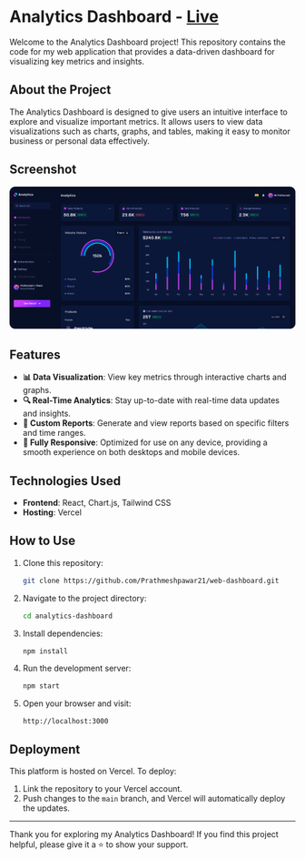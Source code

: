 # Analytics Dashboard - [Live](https://analytics-ten-sigma.vercel.app/)

Welcome to the Analytics Dashboard project! This repository contains the code for my web application that provides a data-driven dashboard for visualizing key metrics and insights.

## About the Project

The Analytics Dashboard is designed to give users an intuitive interface to explore and visualize important metrics. It allows users to view data visualizations such as charts, graphs, and tables, making it easy to monitor business or personal data effectively.

## Screenshot

![Analytics Dashboard Screenshot](./public/analytics.png)

## Features

- **📊 Data Visualization**: View key metrics through interactive charts and graphs.
- **🔍 Real-Time Analytics**: Stay up-to-date with real-time data updates and insights.
- **📑 Custom Reports**: Generate and view reports based on specific filters and time ranges.
- **📱 Fully Responsive**: Optimized for use on any device, providing a smooth experience on both desktops and mobile devices.

## Technologies Used

- **Frontend**: React, Chart.js, Tailwind CSS
- **Hosting**: Vercel

## How to Use

1. Clone this repository:
   ```bash
   git clone https://github.com/Prathmeshpawar21/web-dashboard.git
   ```
2. Navigate to the project directory:
   ```bash
   cd analytics-dashboard
   ```
3. Install dependencies:
   ```bash
   npm install
   ```
4. Run the development server:
   ```bash
   npm start
   ```
5. Open your browser and visit:
   ```
   http://localhost:3000
   ```

## Deployment

This platform is hosted on Vercel. To deploy:
1. Link the repository to your Vercel account.
2. Push changes to the `main` branch, and Vercel will automatically deploy the updates.

---

Thank you for exploring my Analytics Dashboard! If you find this project helpful, please give it a ⭐ to show your support.
